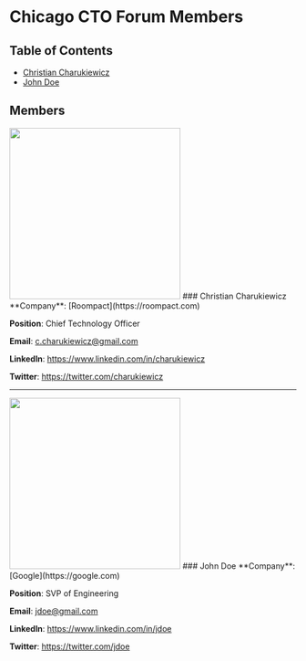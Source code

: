 # Chicago CTO Forum Members

## Table of Contents

* [Christian Charukiewicz](#christian-charukiewicz)
* [John Doe](#john-doe)

## Members

<a name="christian-charukiewicz" />
<image src="https://avatars0.githubusercontent.com/u/6189390?v=3&s=460" height="300">
### Christian Charukiewicz
**Company**: [Roompact](https://roompact.com)

**Position**: Chief Technology Officer

**Email**: c.charukiewicz@gmail.com

**LinkedIn**: https://www.linkedin.com/in/charukiewicz

**Twitter**: https://twitter.com/charukiewicz

--------------

<a name="john-doe" />
<image src="https://s3.amazonaws.com/37assets/svn/765-default-avatar.png" height="300">
### John Doe
**Company**: [Google](https://google.com)

**Position**: SVP of Engineering

**Email**: jdoe@gmail.com

**LinkedIn**: https://www.linkedin.com/in/jdoe

**Twitter**: https://twitter.com/jdoe
